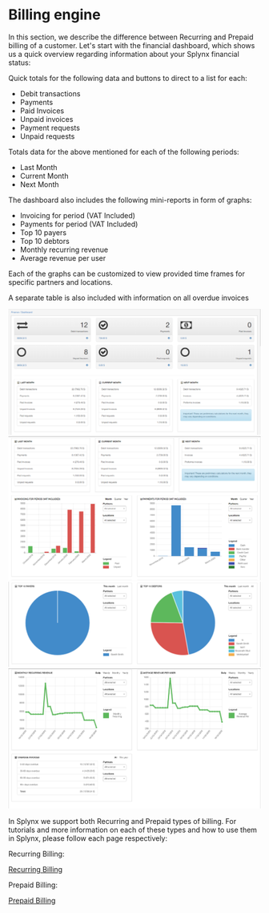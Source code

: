 Billing engine
==========

In this section, we describe the difference between Recurring and Prepaid billing of a customer.
Let's start with the financial dashboard, which shows us a quick overview regarding information about your Splynx financial status:

Quick totals for the following data and buttons to direct to a list for each:

* Debit transactions
* Payments
* Paid Invoices
* Unpaid invoices
* Payment requests
* Unpaid requests


Totals data for the above mentioned for each of the following periods:

* Last Month
* Current Month
* Next Month

The dashboard also includes the following mini-reports in form of graphs:

* Invoicing for period (VAT Included)
* Payments for period (VAT Included)
* Top 10 payers
* Top 10 debtors
* Monthly recurring revenue
* Average revenue per user

Each of the graphs can be customized to view provided time frames for specific partners and locations.

A separate table is also included with information on all overdue invoices


![Finance dashboard](finance_dashboard_3.png)
![Finance dashboard](finance_dashboard_4.png)
![Finance dashboard](finance_dashboard_5.png)
![Finance dashboard](finance_dashboard_6.png)


In Splynx we support both Recurring and Prepaid types of billing. For tutorials and more information on each of these types and how to use them in Splynx, please follow each page respectively:

Recurring Billing:

[Recurring Billing](billing_engine\recurring\recurring_billing.md)

Prepaid Billing:

[Prepaid Billing](billing_engine\prepaid\prepaid_billing.md)
